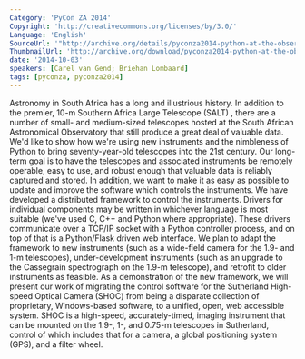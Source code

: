 ```yaml
---
Category: 'PyCon ZA 2014'
Copyright: 'http://creativecommons.org/licenses/by/3.0/'
Language: 'English'
SourceUrl: '"http://archive.org/details/pyconza2014-python-at-the-observatory"'
ThumbnailUrl: 'http://archive.org/download/pyconza2014-python-at-the-observatory/pyconza2014-python-at-the-observatory.thumbs/15%20Python%20at%20the%20Observatory%20-_002130.jpg'
date: '2014-10-03'
speakers: [Carel van Gend; Briehan Lombaard]
tags: [pyconza, pyconza2014]
---
```

Astronomy in South Africa has a long and illustrious history. In addition to the premier, 10-m Southern Africa Large Telescope (SALT) , there are a number of small- and medium-sized telescopes hosted at the South African Astronomical Observatory that still produce a great deal of valuable data. We'd like to show how we're using new instruments and the nimbleness of Python to bring seventy-year-old telescopes into the 21st century.
Our long-term goal is to have the telescopes and associated instruments be remotely operable, easy to use, and robust enough that valuable data is reliably captured and stored. In addition, we want to make it as easy as possible to update and improve the software which controls the instruments.
We have developed a distributed framework to control the instruments. Drivers for individual components may be written in whichever language is most suitable (we've used C, C++ and Python where appropriate). These drivers communicate over a TCP/IP socket with a Python controller process, and on top of that is a Python/Flask driven web interface.
We plan to adapt the framework to new instruments (such as a wide-field camera for the 1.9- and 1-m telescopes), under-development instruments (such as an upgrade to the Cassegrain spectrograph on the 1.9-m telescope), and retrofit to older instruments as feasible.
As a demonstration of the new framework, we will present our work of migrating the control software for the Sutherland High-speed Optical Camera (SHOC) from being a disparate collection of proprietary, Windows-based software, to a unified, open, web accessible system. SHOC is a high-speed, accurately-timed, imaging instrument that can be mounted on the 1.9-, 1-, and 0.75-m telescopes in Sutherland, control of which includes that for a camera, a global positioning system (GPS), and a filter wheel.